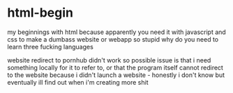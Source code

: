 # html-begin
my beginnings with html because apparently you need it with javascript and css to make a dumbass website or webapp so stupid why do you need to learn three fucking languages


website redirect to pornhub didn't work so possible issue is that i need something locally for it to refer to, or that the program itself cannot redirect to the website because i didn't launch a website - honestly i don't know but eventually ill find out when i'm creating more shit
